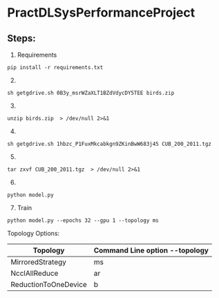 # PractDLSysPerformanceProject



## Steps:

1. Requirements

`pip install -r requirements.txt`

2. 

`sh getgdrive.sh 0B3y_msrWZaXLT1BZdVdycDY5TEE birds.zip`

3. 

`unzip birds.zip  > /dev/null 2>&1`

4.

`sh getgdrive.sh 1hbzc_P1FuxMkcabkgn9ZKinBwW683j45 CUB_200_2011.tgz`

5.
`tar zxvf CUB_200_2011.tgz  > /dev/null 2>&1`

6.

`python model.py`

7. Train

`python model.py --epochs 32 --gpu 1 --topology ms`


Topology Options:

| Topology             | Command Line option  --topology |
|----------------------|---------------------------------|
| MirroredStrategy     | ms                              |
| NcclAllReduce        | ar                              |
| ReductionToOneDevice | b                               |